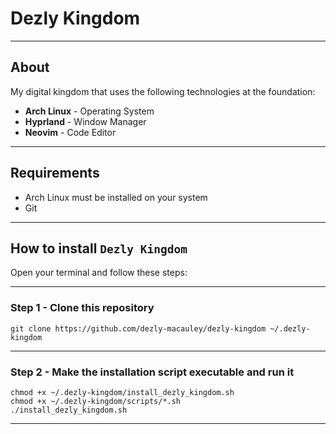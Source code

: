 # Dezly Kingdom 
_______________________________________________________________________________
## About

My digital kingdom that uses the following technologies at the foundation:

- **Arch Linux** - Operating System
- **Hyprland** - Window Manager
- **Neovim** - Code Editor

_______________________________________________________________________________
## Requirements

- Arch Linux must be installed on your system
- Git

_______________________________________________________________________________

## How to install `Dezly Kingdom`

Open your terminal and follow these steps:
_______________________________________________________________________________
### Step 1 - Clone this repository

```
git clone https://github.com/dezly-macauley/dezly-kingdom ~/.dezly-kingdom
```
_______________________________________________________________________________
### Step 2 - Make the installation script executable and run it

```
chmod +x ~/.dezly-kingdom/install_dezly_kingdom.sh
chmod +x ~/.dezly-kingdom/scripts/*.sh
./install_dezly_kingdom.sh
```

_______________________________________________________________________________
